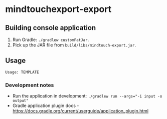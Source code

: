 # mindtouchexport-export

## Building console application
1. Run Gradle: `./gradlew customFatJar`.
2. Pick up the JAR file from `build/libs/mindtouch-export.jar`.

## Usage

```bash
Usage: TEMPLATE
```

### Development notes

* Run the application in development: `./gradlew run --args="-i input -o output"`
* Gradle application plugin docs - https://docs.gradle.org/current/userguide/application_plugin.html 
